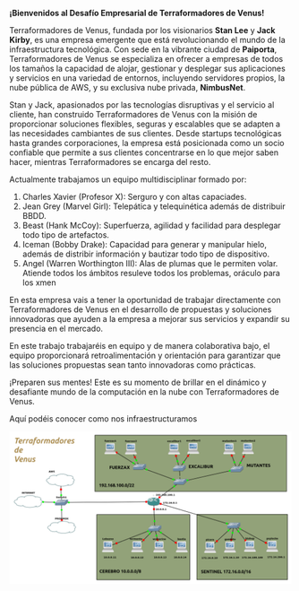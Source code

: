 
**¡Bienvenidos al Desafío Empresarial de Terraformadores de Venus!** 

  

Terraformadores de Venus, fundada por los visionarios **Stan Lee** y **Jack Kirby**, es una empresa emergente que está revolucionando el mundo de la infraestructura tecnológica. Con sede en la vibrante ciudad de **Paiporta**, Terraformadores de Venus se especializa en ofrecer a empresas de todos los tamaños la capacidad de alojar, gestionar y desplegar sus aplicaciones y servicios en una variedad de entornos, incluyendo servidores propios, la nube pública de AWS, y su exclusiva nube privada, **NimbusNet**. 

  

Stan y Jack, apasionados por las tecnologías disruptivas y el servicio al cliente, han construido Terraformadores de Venus con la misión de proporcionar soluciones flexibles, seguras y escalables que se adapten a las necesidades cambiantes de sus clientes. Desde startups tecnológicas hasta grandes corporaciones, la empresa está posicionada como un socio confiable que permite a sus clientes concentrarse en lo que mejor saben hacer, mientras Terraformadores se encarga del resto. 
 

Actualmente trabajamos un equipo multidisciplinar formado por:    
1. Charles Xavier (Profesor X): Serguro y con altas capaciades.
2. Jean Grey (Marvel Girl): Telepática y telequinética además de distribuir BBDD.
3. Beast (Hank McCoy): Superfuerza, agilidad y facilidad para desplegar todo tipo de artefactos.
4. Iceman (Bobby Drake): Capacidad para generar y manipular hielo, además de distribir información y bautizar todo tipo de dispositivo.
5. Angel (Warren Worthington III): Alas de plumas que le permiten volar. Atiende todos los ámbitos resuleve todos los problemas, oráculo para los xmen
 

En esta empresa vais a tener la oportunidad de trabajar directamente con Terraformadores de Venus en el desarrollo de propuestas y soluciones innovadoras que ayuden a la empresa a mejorar sus servicios y expandir su presencia en el mercado. 
 

En este trabajo trabajaréis en equipo y de manera colaborativa bajo, el equipo proporcionará retroalimentación y orientación para garantizar que las soluciones propuestas sean tanto innovadoras como prácticas. 
 
 

¡Preparen sus mentes! Este es su momento de brillar en el dinámico y desafiante mundo de la computación en la nube con Terraformadores de Venus.
 
   
  
 
Aquí podéis conocer como nos infraestructuramos
 
   
![Descripción de la infraestructura de la empresa](./img/Terraform.png)


